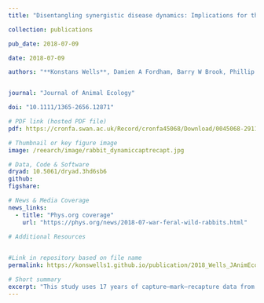 ```yaml
---
title: "Disentangling synergistic disease dynamics: Implications for the viral biocontrol of rabbits"

collection: publications

pub_date: 2018-07-09

date: 2018-07-09 

authors: "**Konstans Wells**, Damien A Fordham, Barry W Brook, Phillip Cassey, Tarnya Cox, Robert B O'Hara, Nina I Schwensow"


journal: "Journal of Animal Ecology"

doi: "10.1111/1365-2656.12871"

# PDF link (hosted PDF file)
pdf: https://cronfa.swan.ac.uk/Record/cronfa45068/Download/0045068-29112018123319.pdf

# Thumbnail or key figure image
image: /reearch/image/rabbit_dynamiccaptrecapt.jpg

# Data, Code & Software
dryad: 10.5061/dryad.3hd6sb6 
github:
figshare:

# News & Media Coverage
news_links:
  - title: "Phys.org coverage"
    url: "https://phys.org/news/2018-07-war-feral-wild-rabbits.html"
     
# Additional Resources


#Link in repository based on file name
permalink: https://konswells1.github.io/publication/2018_Wells_JAnimEcol  

# Short summary
excerpt: "This study uses 17 years of capture–mark–recapture data from South Australia to assess how rabbit haemorrhagic disease virus (RHDV) and myxoma virus (MYXV) and their interactions resulting from coinfections influence the survival and demographic dynamics of European rabbits. By applying a hierarchical and dynamical state-space capture-recapture modelling framework, the analysis reveals that while RHDV infection and mortality peak during winter and spring epidemics, transmission persists year-round, leading to significantly reduced survival in susceptible individuals. Findings also suggest complex interactions between immunity to RHDV and susceptibility to MYXV, with implications for individual survival outcomes. Despite consistent levels of disease-induced mortality over time, the continuous circulation of both viruses may reduce their long-term effectiveness as biocontrol agents. Nonetheless, sustained virulence suggests that RHDV and MYXV remain valuable tools for managing invasive rabbit populations in Australia."
---
```


